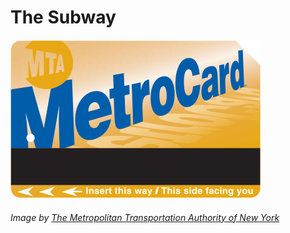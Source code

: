 # The Subway

![Picture of a MetroCard](img/MetroCard.svg)
###### Image by [The Metropolitan Transportation Authority of New York](https://new.mta.info)
